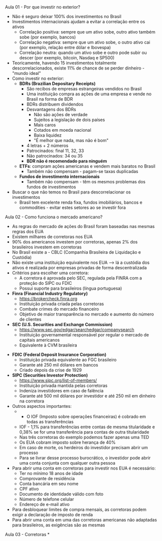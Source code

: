 Aula 01 - Por que investir no exterior?
* Não é seguro deixar 100% dos investimentos no Brasil
* Investimentos internacionais ajudam a evitar a correlação entre os ativos
	* Correlação positiva: sempre que um ativo sobe, outro ativo também sobe (por exemplo, bancos)
	* Correlação negativa: sempre que um ativo sobe, o outro ativo cai (por exemplo, relação entre dólar e Ibovespa)
	* Correlação neutra: quando um ativo sobe e outro pode subir ou descer (por exemplo, bitcoin, Nasdaq e SP500)
* Teoricamente, havendo 15 investimentos totalmente descorrelacionados, existe 11% de chance de se perder dinheiro - "mundo ideal"
* Como investir no exterior:
	* ﻿﻿**BDRs (Brazilian Depositary Receipts)**
		* São recibos de empresas estrangeiras vendidos no Brasil
		* Uma instituição compra as ações de uma empresa e vende no Brasil na forma de BDR
		* BDRs distribuem dividendos
		* Desvantagens dos BDRs
			* Não são ações de verdade
			* Sujeitos a legislação de dois países
			* Mais caros
			* Cotados em moeda nacional
			* Baixa liquidez
			* "É melhor que nada, mas não é bom"
		* 4 letras + 2 números
		* Patrocinados: final 11, 32, 33
		* Não patrocinados: 34 ou 35
		* **BDR não é recomendado para ninguém**
	* **ETFs**: compram ações americanas e vendem mais baratos no Brasil
		* Também não compensam - pagam-se taxas duplicadas
	* **Fundos de investimento internacionais**
		* Também não compensam - têm os mesmos problemas dos fundos de investimentos
* Buscar o que não temos no Brasil para descorrelacionar os investimentos
	* Brasil tem excelente renda fixa, fundos imobiliários, bancos e commodities - evitar estes setores ao se investir fora

Aula 02 - Como funciona o mercado americano?
* As regras do mercado de ações do Brasil foram baseadas nas mesmas regras dos EUA
* Existem milhares de corretoras nos EUA
* 90% dos americanos investem por corretoras, apenas 2% dos brasileiros investem em corretoras
* No Brasil existe a - CBLC (Companhia Brasileira de Liquidação e Custódia)
* Não existe uma instituição equivalente nos EUA --> lá a custódia dos ativos é realizada por empresas privadas de forma descentralizada
* Critérios para escolher uma corretora:
	* A corretora é aprovada pelo SEC, regulada pela FINRA com a proteção do SIPC ou FDIC
	* Possui suporte para brasileiros (língua portuguesa)
* **Finra (Financial Industry Regulatory)**
	* https://brokercheck.finra.org
	* Instituição privada criada pelas corretoras
	* Combate crimes do mercado financeiro
	* Objetivo de maior transparência no mercado e aumento do número de clientes
* ﻿﻿**SEC (U.S. Securities and Exchange Commission)**
	* https://www.sec.gov/edgar/searchedgar/companysearch
	- ﻿﻿Instituição governamental responsável por regular o mercado de capitais americanos
	- ﻿﻿Equivalente à CVM brasileira
- ﻿﻿**FDIC (Federal Deposit Insurance Corporation)**
	- ﻿﻿Instituição privada equivalente ao FGC brasileiro
	- ﻿﻿Garante até 250 mil dólares em bancos
	- ﻿﻿Criado depois da crise de 1929
- ﻿﻿**SIPC (Securities Investor Protection)**
	- https://www.sipc.org/list-of-members/
	- ﻿﻿Instituição privada mantida pelas corretoras
	- ﻿﻿Indeniza investidores em caso de falência
	- ﻿﻿Garante até 500 mil dólares por investidor e até 250 mil em dinheiro na corretora
- Outros aspectos importantes:
	- - ﻿﻿O IOF (Imposto sobre operações financeiras) é cobrado em todas as transferências
	- IOF - 1,1% para transferências entre contas de mesma titularidade e 0,38% se for uma transferência para contas de outra titularidade
	- Nas três corretoras do exemplo podemos fazer apenas uma TED
	- Os EUA cobram imposto sobre herança de 40%
	- Em caso de morte, os herdeiros do investidor precisam abrir um processo
	- Para se livrar desse processo burocrático, o investidor pode abrir uma conta conjunta com qualquer outra pessoa
- Para abrir uma conta em corretoras para investir nos EUA é necessário:
	- Ter no mínimo 18 anos de idade
	- Comprovante de residência
	- Conta bancária em seu nome
	- CPF ativo
	- Documento de identidade válido com foto
	- Número de telefone celular
	- Endereço de e-mail ativo
- Para desbloquear limites de compra mensais, as corretoras podem exigir a declaração de imposto de renda
- Para abrir uma conta em uma das corretoras americanas não adaptadas para brasileiros, as exigências são as mesmas

Aula 03 - Corretoras
* 